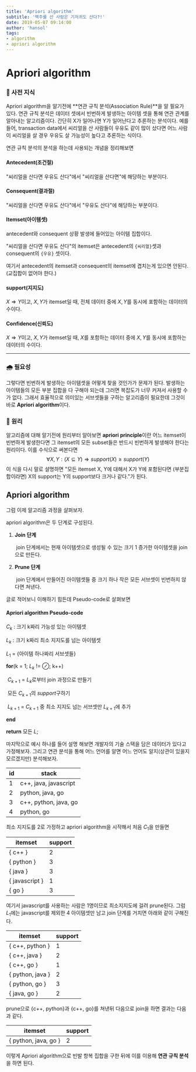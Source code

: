 ```yaml
---
title: 'Apriori algorithm'
subtitle: '맥주를 산 사람은 기저귀도 산다?!'
date: 2019-05-07 09:14:00
author: 'hansol'
tags:
- algorithm
- apriori algorithm
---
```


# Apriori algorithm



### :green_book: 사전 지식

Apriori algorithm을 알기전에 **연관 규칙 분석(Association Rule)**을 알 필요가 있다. 연관 규칙 분석은 데이터 셋에서 빈번하게 발생하는 아이템 셋을 통해 연관 관계를 알아내는 알고리즘이다. 간단히 X가 일어나면 Y가 일어난다고 추론하는 분석이다. 예를 들어, transaction data에서 씨리얼을 산 사람들이 우유도 같이 많이 샀다면 어느 사람이 씨리얼을 살 경우 우유도 살 가능성이 높다고 추론하는 식이다.

연관 규칙 분석의 분석을 하는데 사용되는 개념을 정리해보면

#### Antecedent(조건절)

"씨리얼을 산다면 우유도 산다"에서 "씨리얼을 산다면"에 해당하는 부분이다.

#### Consequent(결과절)

"씨리얼을 산다면 우유도 산다"에서 "우유도 산다"에 해당하는 부분이다.

#### Itemset(아이템셋)

antecedent와 consequent 상황 발생에 들어있는 아이템 집합이다.

"씨리얼을 산다면 우유도 산다"의 itemset은 antecedent의 `{씨리얼}`셋과 consequent의 `{우유}` 셋이다.

여기서 antecedent의 itemset과 consequent의 itemset에 겹치는게 있으면 안된다.(교집합이 없어야 한다.)

#### support(지지도)

$X \Rightarrow Y$이고, $X, Y$가 itemset일 때, 전체 데이터 중에 $X, Y$를 동시에 포함하는 데이터의 수이다.

#### Confidence(신뢰도)

$X \Rightarrow Y$이고, $X, Y$가 itemset일 때, $X$를 포함하는 데이터 중에 $X, Y$를 동시에 포함하는 데이터의 수이다.

-------



### :cloud_with_rain: 필요성

그렇다면 빈번하게 발생하는 아이템셋을 어떻게 찾을 것인가가 문제가 된다. 발생하는 아이템들의 모든 부분 집합을 다 구해야 되는데 그러면 복잡도가 너무 커져서 사용할 수가 없다. 그래서 효율적으로 의미있는 서브셋들을 구하는 알고리즘이 필요한데 그것이 바로 **Apriori algorithm**이다.



### :rainbow: 원리

알고리즘에 대해 알기전에 원리부터 알아보면 **apriori principle**이란 어느 itemset이 빈번하게 발생한다면 그 itemset의 모든 subset들은 반드시 빈번하게 발생해야 한다는 원리이다. 이를 수식으로 써본다면
$$
\forall X, Y : (X \subseteq Y) \Rightarrow support(X) \ge support(Y)
$$
이 식을 다시 말로 설명하면 "모든 itemset X, Y에 대해서 X가 Y에 포함된다면 (부분집합이라면) X의 support는 Y의 support보다 크거나 같다."가 된다.



## Apriori algorithm

그럼 이제 알고리즘 과정을 살펴보자.

apriori algorithm은 두 단계로 구성된다.

1. **Join 단계**

   ​	join 단계에서는 현재 아이템셋으로 생성될 수 있는 크기 1 증가한 아이템셋을 join으로 만든다.

2. **Prune 단계**

   ​	join 단계에서 만들어진 아이템셋들 중 크기 하나 작은 모든 서브셋이 빈번하지 않다면 쳐낸다.

글로 적어보니 이해하기 힘든데 Pseudo-code로 살펴보면

#### Apriori algorithm Pseudo-code

$C_k$ : 크기 k짜리 가능성 있는 아이템셋

$L_k$ : 크기 k짜리 최소 지지도를 넘는 아이템셋

$L_1$ = {아이템 하나짜리 서브셋들}

**for**(k = 1; $L_k$ != $\oslash$; k++)

​	$C_{k+1}$ = $L_k$로부터 join 과정으로 만들기

​	모든 $C_{k+1}$의 $support$구하기

​	$L_{k+1}$ = $C_{k+1}$ 중 최소 지지도 넘는 서브셋만 $L_{k+1}$에 추가

**end**

**return** 모든 $L$;



마지막으로 예시 하나를 들어 설명 해보면 개발자의 기술 스택을 담은 데이터가 있다고 가정해보자. 그리고 연관 분석을 통해 어느 언어를 알면 어느 언어도 알지(상관이 있을지 모르겠지만) 분석해보자.

| id   | stack                 |
| ---- | --------------------- |
| 1    | c++, java, javascript |
| 2    | python, java, go      |
| 3    | c++, python, java, go |
| 4    | python, go            |

최소 지지도를 2로 가정하고 apriori algorithm을 시작해서 처음  $C_1$을 만들면

| itemset        | support |
| -------------- | ------- |
| { c++ }        | 2       |
| { python }     | 3       |
| { java }       | 3       |
| { javascript } | 1       |
| { go }         | 3       |

여기서 javascript를 사용하는 사람은 1명이므로 최소지지도에 걸려 prune된다. 그럼 $L_1$에는 javascript를 제외한 4 아이템셋만 남고 join 단계를 거치면 아래와 같이 구해진다.

| itemset          | support |
| ---------------- | ------- |
| { c++, python }  | 1       |
| { c++, java }    | 2       |
| { c++, go }      | 1       |
| { python, java } | 2       |
| { python, go }   | 3       |
| { java, go }     | 2       |

prune으로 {c++, python}과 {c++, go}를 쳐낸뒤 다음으로 join을 하면 결과는 다음과 같다.

| itemset              | support |
| -------------------- | ------- |
| { python, java, go } | 2       |

이렇게 Apriori algorithm으로 빈발 항복 집합을 구한 뒤에 이를 이용해 **연관 규칙 분석**을 하면 된다.



































